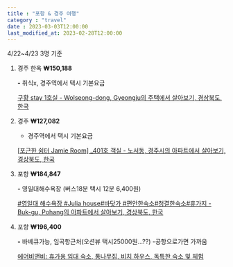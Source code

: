 ```yaml
---
title : "포항 & 경주 여행"
category : "travel"
date : 2023-03-03T12:00:00
last_modified_at: 2023-02-28T12:00:00
---
```

4/22~4/23 3명 기준 

1. 경주 한옥 **₩150,188** 
    
    **-** 취식x, 경주역에서 택시 기본요금
    
    [구황 stay 1호실 - Wolseong-dong, Gyeongju의 주택에서 살아보기, 경상북도, 한국](https://www.airbnb.co.kr/rooms/44071219?check_in=2023-04-22&check_out=2023-04-23&guests=1&adults=3&s=67&unique_share_id=47182b1e-fc33-4a28-a5e2-f5892c14d470)
    
2. 경주 **₩127,082** 
    
    - 경주역에서 택시 기본요금
    
    [[포근한 쉼터 Jamie Room] _401호 객실 - 노서동, 경주시의 아파트에서 살아보기, 경상북도, 한국](https://www.airbnb.co.kr/rooms/50158316?check_in=2023-04-16&check_out=2023-04-17&guests=1&adults=3&s=67&unique_share_id=2d0af314-0373-42bb-8f51-f02bc54df3c0)
    
3. 포항 **₩184,847**
    
    **-** 영일대해수욕장 (버스18분 택시 12분 6,400원)
    
    [#영일대 해수욕장 #Julia house#바닷가 #편안한숙소#청결한숙소#휴가지 - Buk-gu, Pohang의 아파트에서 살아보기, 경상북도, 한국](https://www.airbnb.co.kr/rooms/577145682609644917?check_in=2023-04-15&check_out=2023-04-16&guests=1&adults=3&s=67&unique_share_id=2096ef55-f866-4e39-a771-a00e56919493)
    
4. 포항 **₩196,400** 
    
    **-** 바베큐가능, 임곡항근처(오션뷰 택시25000원…??) -공항으로가면 가까움
    
    [에어비앤비: 휴가용 임대 숙소, 통나무집, 비치 하우스, 독특한 숙소 및 체험](https://www.airbnb.co.kr/rooms/49696050?check_in=2023-04-15&check_out=2023-04-16&guests=1&adults=3&s=67&unique_share_id=0fc61729-37b9-4465-8a31-28640e21e825)